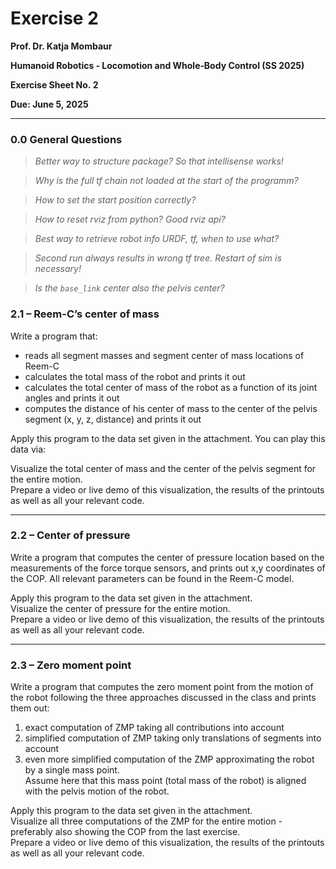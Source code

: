# Exercise 2
**Prof. Dr. Katja Mombaur**

**Humanoid Robotics ‑ Locomotion and Whole‑Body Control (SS 2025)**

**Exercise Sheet No. 2**

**Due: June 5, 2025**

---

### 0.0 General Questions
> *Better way to structure package? So that intellisense works!*

> *Why is the full tf chain not loaded at the start of the programm?*

> *How to set the start position correctly?*

> *How to reset rviz from python? Good rviz api?*

> *Best way to retrieve robot info URDF, tf, when to use what?*

> *Second run always results in wrong tf tree. Restart of sim is necessary!*

> *Is the `base_link` center also the pelvis center?*

### 2.1 – Reem-C’s center of mass

Write a program that:

- reads all segment masses and segment center of mass locations of Reem-C  
- calculates the total mass of the robot and prints it out  
- calculates the total center of mass of the robot as a function of its joint angles and prints it out  
- computes the distance of his center of mass to the center of the pelvis segment (x, y, z, distance) and prints it out  

Apply this program to the data set given in the attachment. You can play this data via:


Visualize the total center of mass and the center of the pelvis segment for the entire motion.  
Prepare a video or live demo of this visualization, the results of the printouts as well as all your relevant code.

---

### 2.2 – Center of pressure

Write a program that computes the center of pressure location based on the measurements of the force torque sensors, and prints out x,y coordinates of the COP. All relevant parameters can be found in the Reem-C model.

Apply this program to the data set given in the attachment.  
Visualize the center of pressure for the entire motion.  
Prepare a video or live demo of this visualization, the results of the printouts as well as all your relevant code.

---

### 2.3 – Zero moment point

Write a program that computes the zero moment point from the motion of the robot following the three approaches discussed in the class and prints them out:

1. exact computation of ZMP taking all contributions into account  
2. simplified computation of ZMP taking only translations of segments into account  
3. even more simplified computation of the ZMP approximating the robot by a single mass point.  
   Assume here that this mass point (total mass of the robot) is aligned with the pelvis motion of the robot.

Apply this program to the data set given in the attachment.  
Visualize all three computations of the ZMP for the entire motion - preferably also showing the COP from the last exercise.  
Prepare a video or live demo of this visualization, the results of the printouts as well as all your relevant code.
